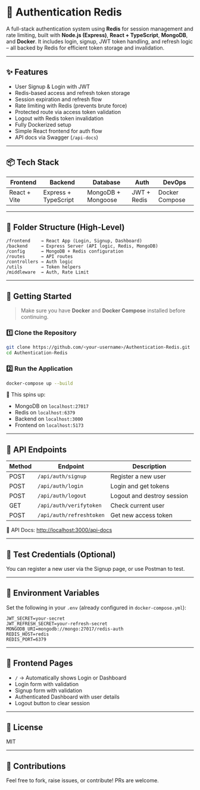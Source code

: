 # 🔐 Authentication Redis

A full-stack authentication system using **Redis** for session management and rate limiting, built with **Node.js (Express)**, **React + TypeScript**, **MongoDB**, and **Docker**. It includes login, signup, JWT token handling, and refresh logic – all backed by Redis for efficient token storage and invalidation.

---

## ✨ Features

- User Signup & Login with JWT
- Redis-based access and refresh token storage
- Session expiration and refresh flow
- Rate limiting with Redis (prevents brute force)
- Protected route via access token validation
- Logout with Redis token invalidation
- Fully Dockerized setup
- Simple React frontend for auth flow
- API docs via Swagger (`/api-docs`)

---

## 📦 Tech Stack

| Frontend       | Backend         | Database        | Auth         | DevOps     |
|----------------|------------------|------------------|--------------|------------|
| React + Vite   | Express + TypeScript | MongoDB + Mongoose | JWT + Redis  | Docker Compose |

---

## 📁 Folder Structure (High-Level)

```
/frontend    → React App (Login, Signup, Dashboard)
/backend     → Express Server (API logic, Redis, MongoDB)
/config      → MongoDB + Redis configuration
/routes      → API routes
/controllers → Auth logic
/utils       → Token helpers
/middleware  → Auth, Rate Limit
```

---

## 🚀 Getting Started

> Make sure you have **Docker** and **Docker Compose** installed before continuing.

### 1️⃣ Clone the Repository

```bash
git clone https://github.com/<your-username>/Authentication-Redis.git
cd Authentication-Redis
```

### 2️⃣ Run the Application

```bash
docker-compose up --build
```

📌 This spins up:
- MongoDB on `localhost:27017`
- Redis on `localhost:6379`
- Backend on `localhost:3000`
- Frontend on `localhost:5173`

---

## 📂 API Endpoints

| Method | Endpoint                  | Description               |
|--------|---------------------------|---------------------------|
| POST   | `/api/auth/signup`        | Register a new user       |
| POST   | `/api/auth/login`         | Login and get tokens      |
| POST   | `/api/auth/logout`        | Logout and destroy session|
| GET    | `/api/auth/verifytoken`   | Check current user        |
| POST   | `/api/auth/refreshtoken`  | Get new access token      |

🔎 API Docs: [http://localhost:3000/api-docs](http://localhost:3000/api-docs)

---

## 🧪 Test Credentials (Optional)

You can register a new user via the Signup page, or use Postman to test.

---

## 🧰 Environment Variables

Set the following in your `.env` (already configured in `docker-compose.yml`):

```env
JWT_SECRET=your-secret
JWT_REFRESH_SECRET=your-refresh-secret
MONGODB_URI=mongodb://mongo:27017/redis-auth
REDIS_HOST=redis
REDIS_PORT=6379
```

---

## 📸 Frontend Pages

- `/` → Automatically shows Login or Dashboard
- Login form with validation
- Signup form with validation
- Authenticated Dashboard with user details
- Logout button to clear session

---

## 📄 License

MIT

---

## 🙌 Contributions

Feel free to fork, raise issues, or contribute! PRs are welcome.

